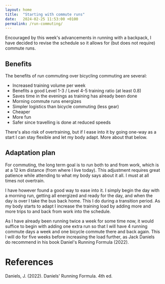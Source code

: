 ```yaml
---
layout: home
title:  "Starting with commute runs"
date:   2024-02-25 11:53:00 +0100
permalink: /run-commuting/
---
```


Encouraged by this week's advancements in running with a backpack, I have decided to revise the schedule so it allows for (but does not require) commute runs.

## Benefits
The benefits of run commuting over bicycling commuting are several:
- Increased training volume per week
- Benefits a good Level 1-3 / Level 4-5 training ratio (at least 0.8)
- Saves time in the evenings as training has already been done
- Morning commute runs energizes
- Simpler logistics than bicycle commuting (less gear)
- Cheaper
- More fun
- Safer since travelling is done at reduced speeds

There's also risk of overtraining, but if I ease into it by going one-way as a start I can stay flexible and let my body adapt. More about that below.

## Adaptation plan
For commuting, the long term goal is to run both to and from work, which is at a 12 km distance (from where I live today). This adjustment requires great patience while attending to what my body says about it all. I must at all times not overtrain. 

I have however found a good way to ease into it. I simply begin the day with a morning run, getting all energized and ready for the day, and when the day is over I take the bus back home. This I do during a transition period. As my body starts to adapt I increase the training load by adding more and more trips to and back from work into the schedule. 

As I have already been running twice a week for some time now, it would suffice to begin with adding one extra run so that I will have 4 running commute days a week and one bicycle commute there and back again. This I will do for five weeks before increasing the load further, as Jack Daniels do recommend in his book Daniel's Running Formula (2022).


# References
Daniels, J. (2022). Daniels' Running Formula. 4th ed.